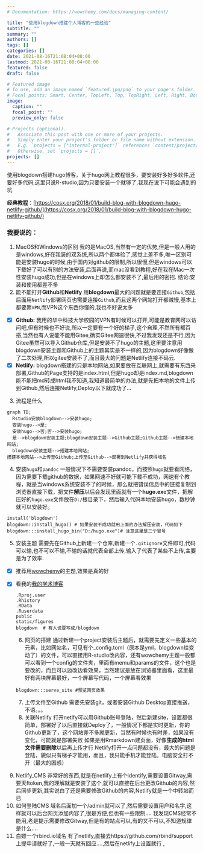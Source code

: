 ```yaml
---
# Documentation: https://wowchemy.com/docs/managing-content/

title: "使用blogdown搭建个人博客的一些经验"
subtitle: ""
summary: ""
authors: []
tags: []
categories: []
date: 2021-08-16T21:08:04+08:00
lastmod: 2021-08-16T21:08:04+08:00
featured: false
draft: false

# Featured image
# To use, add an image named `featured.jpg/png` to your page's folder.
# Focal points: Smart, Center, TopLeft, Top, TopRight, Left, Right, BottomLeft, Bottom, BottomRight.
image:
  caption: ""
  focal_point: ""
  preview_only: false

# Projects (optional).
#   Associate this post with one or more of your projects.
#   Simply enter your project's folder or file name without extension.
#   E.g. `projects = ["internal-project"]` references `content/project/deep-learning/index.md`.
#   Otherwise, set `projects = []`.
projects: []
---
```

使用blogdown搭建hugo博客，关于hugo网上教程很多，要安装好多好多软件,还要好多代码,这里只说R-studio,因为只要安装一个就够了,我现在说下可能会遇到的坑

**经典教程**：[https://cosx.org/2018/01/build-blog-with-blogdown-hugo-netlify-github/](https://cosx.org/2018/01/build-blog-with-blogdown-hugo-netlify-github/)

### 我要说的：

1. MacOS和Windows的区别
   我的是MacOS,当然有一定的优势,但是一般人用的是windows,好在我装的双系统,所以两个都体验了,感觉上差不多,唯一区别可能是安装hugo的时候,由于国内对github的限制,所以很慢,但是windows可以下载好了可以有别的方法安装,后面再说,而mac没看到教程,好在我在Mac一次性安装hugo成功,但是在windows上却怎么都安装不了,最后用的密招.
   结论:安装和使用都差不多
2. 能不能打开**Github**和**Netlify**
   用**blogdown**最大的问题就是要连接`Github`,包括后面用`Netlify`部署网页也需要连接`Github`,而且这两个网站打开都贼慢,基本上都要靠`VPN`,而VPN这个东西你懂的,我也不好说太多

* [x] **Github:** 我用的华中科技大学校园的VPN有时候可以打开,可能是教育网可以访问吧,但有时候也不好说,所以一定要有一个好的梯子,这个自理,不然所有都百搭,当然也有人说能不能用Gitee,确实Gitee网速很快,不过我发现还是不行,因为Gitee虽然可以导入Github仓库,但是安装不了hugo的主题,这里要注意用blogdown安装主题和Github上的主题其实是不一样的,因为blogdown好像做了二次处理,所以gitee安装不了,而且最大的问题是Netlify连接不码云.
* [x] **Netlify:**  blogdown搭建的只是本地网站,如果要放在互联网上,就需要有东西来部署,Github的Page支持的是index.html,但是hugo却是index.md,blogdown能不能把md转成html我不知道,我知道最简单的办法,就是先把本地的文件上传到Github,然后连接Netlify,Deploy以下就成功了...

3. 流程是什么

```mermaid
graph TD;
  Rstudio安装blogdown-->安装hugo;
  安装hugo-->是;
  安装hugo-->否;否-->安装hugo;
  是-->blogdown安装主题;blogdown安装主题-->Github主题;Github主题-->搭建本地网站;
  blogdown安装主题-->搭建本地网站;
搭建本地网站-->上传至Github;上传至Github-->部署到Netlify并获得域名
```

4. 安装`hugo`和`pandoc`
   一般情况下不需要安装pandoc，而按照`hugo`就要看网络，因为需要下载github的数据，如果网速不好就可能下载不成功，网速有个教程，就是当windows系统安装不了的时候，那么就把错误信息中的链接复制到浏览器直接下载，把文件**解压**以后会发现里面就有一个**hugo.ex**e文件，把解压好的`hugo.exe`文件放在`D:/`根目录下，然后输入代码本地安装hugo，数秒钟就可以安装好。

```{r}
install('blogdown')
blogdown::install_hugo() # 如果安装不成功就用上面的办法解压安装，代码如下
blogdown:::install_hugo_bin("D:/hugo.exe")# 注意这里是三个冒号
```

5. 安装主题
   需要先在Github上新建一个仓库,新建一个`.gitignore`文件即可,代码可以输,也不可以不输,不输的话就代表全部上传,输入了代表了某些不上传,主要是为了效率.

* [x] 推荐用[wowchemy](https://wowchemy.com/)的主题,效果是真的好
* [x] 看我的[我的学术博客](https://swcyo.rbind.io)
  
  ```{r}
  .Rproj.user
  .Rhistory
  .RData
  .Ruserdata
  public
  static/figures
  blogdown  # 有人说要写成/blogdown
  ```
  
  6. 网页的搭建
     通过新建一个project安装后主题后，就需要先定义一些基本的元素，比如网站名，可见有个_config.toml（原本是yml，blogdown给变动了）的文件，可以直接用R-studio改内容，还有wowchemy主题一般都可以看到一个config的文件夹，里面有memu和params的文件，这个也是要改的，而且可以边改边看效果，当然建议是放在浏览器里面看，这里最好有两块屏幕最好，一个屏幕写代码，一个屏幕看效果
  
  ```{r}
  blogdown:::serve_site #预览网页效果
  ```
  
  7. 上传文件至Github
     需要先安装git，或者安装Github Desktop直接推送，不语。。。
  8. 关联Netlify
     打开netlfy可以用Github账号登陆，然后新建site，设置都很简单，部署好了以后直接就Deploy了，一般情况下都是实时更新，你的Github更新了，这个网站差不多就更新，当然有时候也有时差，如果没有变化，可能就是部署失败
     如果是用Rmarkdown建页面，好像**生成的html文件需要删除**以后再上传才行
     Netlify打开一点问题都没有，最大的问题是登陆，貌似只有梯子才能用，而且，我只能手机才能登陆。电脑安全打不开（最大的困惑）

9. Netlify_CMS
   非常好的东西,就是在netlify上有个identify,需要设置Gitway,需要天ftoken,我的理解就是安装了这个,就可以直接在后台更改Github的内容,然后同步更新,其实说白了还是需要修改Github的内容,Netlify就是一个中转站而已
10. 如何登陆CMS
    域名后面加一个/admin就可以了,然后需要设置用户和名字,这样就可以后台网页添加内容了,很是方便,但也有一些限制....
    我发现CMS经常不能用,老是提示需要修改Gitway,但是有的站点可以,有的又不可以,不知道规律是什么....
11. 白嫖一个rbind.io域名
    有了netlify,直接去https://github.com/rbind/support上提申请就好了,一般一天就有回应....,然后在netlify上设置就行
    ,

